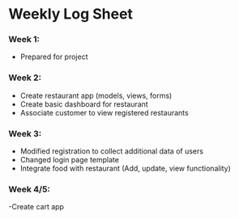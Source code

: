 # Weekly Log Sheet

### Week 1:

- Prepared for project


### Week 2:

- Create restaurant app (models, views, forms)
- Create basic dashboard for restaurant
- Associate customer to view registered restaurants 


### Week 3:

- Modified registration to collect additional data of users
- Changed login page template
- Integrate food with restaurant (Add, update, view functionality) 


### Week 4/5:

-Create cart app